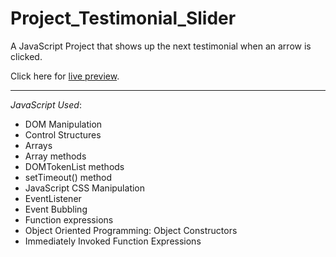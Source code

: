 # Project_Testimonial_Slider

A JavaScript Project that shows up the next testimonial when an arrow is clicked.

Click here for [live preview](https://karolinabodis.github.io/100_JS_Projects/6_testimonial_slider/index.html).
***
*JavaScript Used*:
- DOM Manipulation
- Control Structures
- Arrays
- Array methods
- DOMTokenList methods
- setTimeout() method 
- JavaScript CSS Manipulation
- EventListener
- Event Bubbling
- Function expressions
- Object Oriented Programming: Object Constructors
- Immediately Invoked Function Expressions
